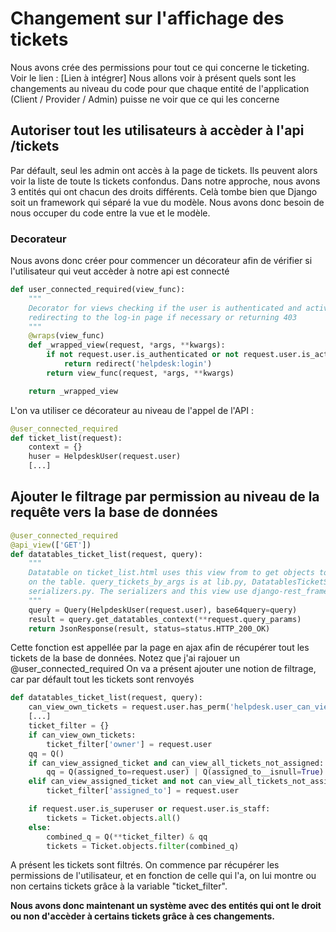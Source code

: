 # Changement sur l'affichage des tickets

Nous avons crée des permissions pour tout ce qui concerne le ticketing. Voir le lien  : [Lien à intégrer]
Nous allons voir à présent quels sont les changements au niveau du code pour que chaque entité de l'application (Client / Provider / Admin) puisse ne voir que ce qui les concerne

## Autoriser tout les utilisateurs à accèder à l'api /tickets

Par défault, seul les admin ont accès à la page de tickets. Ils peuvent alors voir la liste de toute ls tickets confondus.
Dans notre approche, nous avons 3 entités qui ont chacun des droits différents.
Celà tombe bien que Django soit un framework qui séparé la vue du modèle. Nous avons donc besoin de nous occuper du code entre la vue et le modèle.

### Decorateur
Nous avons donc créer pour commencer un décorateur afin de vérifier si l'utilisateur qui veut accèder à notre api est connecté
```python
def user_connected_required(view_func):
    """
    Decorator for views checking if the user is authenticated and active,
    redirecting to the log-in page if necessary or returning 403
    """
    @wraps(view_func)
    def _wrapped_view(request, *args, **kwargs):
        if not request.user.is_authenticated or not request.user.is_active:
            return redirect('helpdesk:login')
        return view_func(request, *args, **kwargs)

    return _wrapped_view
```
L'on va utiliser ce décorateur au niveau de l'appel de l'API :
```python
@user_connected_required
def ticket_list(request):
    context = {}
    huser = HelpdeskUser(request.user)
    [...]
```
## Ajouter le filtrage par permission au niveau de la requête vers la base de données
```python
@user_connected_required
@api_view(['GET'])
def datatables_ticket_list(request, query):
    """
    Datatable on ticket_list.html uses this view from to get objects to display
    on the table. query_tickets_by_args is at lib.py, DatatablesTicketSerializer is in
    serializers.py. The serializers and this view use django-rest_framework methods
    """
    query = Query(HelpdeskUser(request.user), base64query=query)
    result = query.get_datatables_context(**request.query_params)
    return JsonResponse(result, status=status.HTTP_200_OK)
```
Cette fonction est appellée par la page en ajax afin de récupérer tout les tickets de la base de données. Notez que j'ai rajouer un @user_connected_required
On va a présent ajouter une notion de filtrage, car par défault tout les tickets sont renvoyés

```python
def datatables_ticket_list(request, query):
    can_view_own_tickets = request.user.has_perm('helpdesk.user_can_view_own_tickets')
    [...]
    ticket_filter = {}
    if can_view_own_tickets:
        ticket_filter['owner'] = request.user
    qq = Q()
    if can_view_assigned_ticket and can_view_all_tickets_not_assigned:
        qq = Q(assigned_to=request.user) | Q(assigned_to__isnull=True)
    elif can_view_assigned_ticket and not can_view_all_tickets_not_assigned:
        ticket_filter['assigned_to'] = request.user

    if request.user.is_superuser or request.user.is_staff:
        tickets = Ticket.objects.all()
    else:
        combined_q = Q(**ticket_filter) & qq
        tickets = Ticket.objects.filter(combined_q)
```
A présent les tickets sont filtrés. On commence par récupérer les permissions de l'utilisateur, et en fonction de celle qui l'a, on lui montre ou non certains tickets grâce à la variable "ticket_filter".

**Nous avons donc maintenant un système avec des entités qui ont le droit ou non d'accèder à certains tickets grâce à ces changements.**
